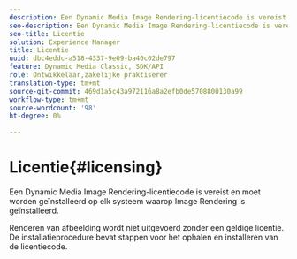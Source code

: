 ```yaml
---
description: Een Dynamic Media Image Rendering-licentiecode is vereist en moet worden geïnstalleerd op elk systeem waarop Image Rendering is geïnstalleerd.
seo-description: Een Dynamic Media Image Rendering-licentiecode is vereist en moet worden geïnstalleerd op elk systeem waarop Image Rendering is geïnstalleerd.
seo-title: Licentie
solution: Experience Manager
title: Licentie
uuid: dbc4eddc-a518-4337-9e09-ba40c02de797
feature: Dynamic Media Classic, SDK/API
role: Ontwikkelaar,zakelijke praktiserer
translation-type: tm+mt
source-git-commit: 469d1a5c43a972116a8a2efb0de5708800130a99
workflow-type: tm+mt
source-wordcount: '98'
ht-degree: 0%

---
```



# Licentie{#licensing}

Een Dynamic Media Image Rendering-licentiecode is vereist en moet worden geïnstalleerd op elk systeem waarop Image Rendering is geïnstalleerd.

Renderen van afbeelding wordt niet uitgevoerd zonder een geldige licentie. De installatieprocedure bevat stappen voor het ophalen en installeren van de licentiecode.

